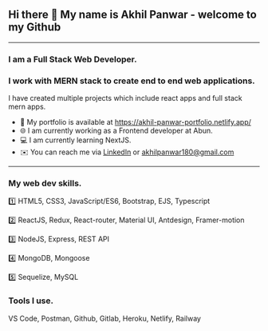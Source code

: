 ## Hi there 👋 My name is Akhil Panwar - welcome to my Github
---

### **I am a Full Stack Web Developer**.
### I work with **MERN** stack to create end to end web applications.
<!-- :eyes: I am looking for a MERN stack developer role. -->

I have created multiple projects which include react apps and full stack mern apps.
- :open_file_folder: My portfolio is available at https://akhil-panwar-portfolio.netlify.app/
- :globe_with_meridians: I am currently working as a Frontend developer at Abun.
- :computer: I am currently learning NextJS.
- :envelope: You can reach me via [LinkedIn](https://www.linkedin.com/in/akhil-panwar-/) or akhilpanwar180@gmail.com
---
### My web dev skills.
:one: HTML5, CSS3, JavaScript/ES6, Bootstrap, EJS, Typescript

:two: ReactJS, Redux, React-router, Material UI, Antdesign, Framer-motion

:three: NodeJS, Express, REST API

:four: MongoDB, Mongoose

:five: Sequelize, MySQL
### Tools I use.
VS Code, Postman, Github, Gitlab, Heroku, Netlify, Railway






